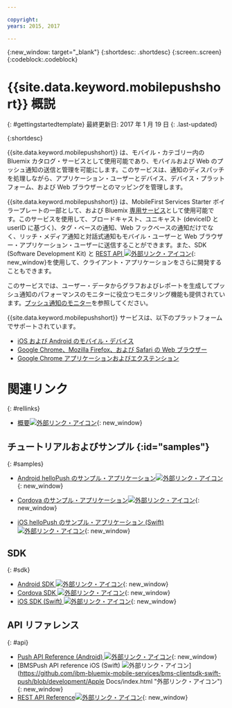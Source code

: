 ```yaml
---

copyright:
years: 2015, 2017

---
```


{:new_window: target="_blank"}
{:shortdesc: .shortdesc}
{:screen:.screen}
{:codeblock:.codeblock}

# {{site.data.keyword.mobilepushshort}} 概説
{: #gettingstartedtemplate}
最終更新日: 2017 年 1 月 19 日
{: .last-updated}

{:shortdesc}

{{site.data.keyword.mobilepushshort}} は、モバイル・カテゴリー内の Bluemix カタログ・サービスとして使用可能であり、モバイルおよび Web のプッシュ通知の送信と管理を可能にします。このサービスは、通知のディスパッチを処理しながら、アプリケーション・ユーザーとデバイス、デバイス・プラットフォーム、および Web ブラウザーとのマッピングを管理します。

 {{site.data.keyword.mobilepushshort}} は、MobileFirst Services Starter ボイラープレートの一部として、および Bluemix [専用サービス](/docs/dedicated/index.html)として使用可能です。このサービスを使用して、ブロードキャスト、ユニキャスト (deviceID と userID に基づく)、タグ・ベースの通知、Web フックベースの通知だけでなく、リッチ・メディア通知と対話式通知もモバイル・ユーザーと Web ブラウザー・アプリケーション・ユーザーに送信することができます。また、SDK (Software Development Kit) と [REST API ![外部リンク・アイコン](../../icons/launch-glyph.svg "外部リンク・アイコン")](https://mobile.{DomainName}/imfpush/ "外部リンク・アイコン"){: new_window}を使用して、クライアント・アプリケーションをさらに開発することもできます。

このサービスでは、ユーザー・データからグラフおよびレポートを生成してプッシュ通知のパフォーマンスのモニターに役立つモニタリング機能も提供されています。[プッシュ通知のモニター](/docs/services/mobilepush/t_push_monitoring.html)を参照してください。

{{site.data.keyword.mobilepushshort}} サービスは、以下のプラットフォームでサポートされています。

- [iOS および Android のモバイル・デバイス](/docs/services/mobilepush/c_enable_push.html)
- [Google Chrome、Mozilla Firefox、および Safari の Web ブラウザー](/docs/services/mobilepush/c_chrome_firefox_enable.html)
- [Google Chrome アプリケーションおよびエクステンション](/docs/services/mobilepush/c_web_extensions.html)


# 関連リンク
{: #rellinks}

* [概要![外部リンク・アイコン](../../icons/launch-glyph.svg "外部リンク・アイコン")](c_overview_push.html "外部リンク・アイコン"){: new_window}

## チュートリアルおよびサンプル {:id="samples"}
{: #samples}
* [Android helloPush のサンプル・アプリケーション![外部リンク・アイコン](../../icons/launch-glyph.svg "外部リンク・アイコン")](https://github.com/ibm-bluemix-mobile-services/bms-samples-android-hellopush/ "外部リンク・アイコン"){: new_window}
- [Cordova のサンプル・アプリケーション![外部リンク・アイコン](../../icons/launch-glyph.svg "外部リンク・アイコン")](https://github.com/ibm-bluemix-mobile-services/bms-samples-cordova-hellopush "外部リンク・アイコン"){: new_window}
* [iOS helloPush のサンプル・アプリケーション (Swift) ![ 外部リンク・アイコン](../../icons/launch-glyph.svg "外部リンク・アイコン")](https://github.com/ibm-bluemix-mobile-services/bms-samples-swift-hellopush "外部リンク・アイコン"){: new_window}

## SDK
{: #sdk}
* [Android SDK ![外部リンク・アイコン](../../icons/launch-glyph.svg "外部リンク・アイコン")](https://github.com/ibm-bluemix-mobile-services/bms-clientsdk-android-push "外部リンク・アイコン"){: new_window}
* [Cordova SDK ![外部リンク・アイコン](../../icons/launch-glyph.svg "外部リンク・アイコン")](https://github.com/ibm-bluemix-mobile-services/bms-clientsdk-cordova-plugin-push "外部リンク・アイコン"){: new_window}
* [iOS SDK (Swift) ![外部リンク・アイコン](../../icons/launch-glyph.svg "外部リンク・アイコン")](https://codeload.github.com/ibm-bluemix-mobile-services/bms-clientsdk-swift-push/zip/master "外部リンク・アイコン"){: new_window}

## API リファレンス
{: #api}
* [Push API Reference (Android) ![外部リンク・アイコン](../../icons/launch-glyph.svg "外部リンク・アイコン")](https://classicdocs.ng.bluemix.net/docs/api/content/api/mobilefirst/android/push-api-doc/overview-summary.html "外部リンク・アイコン"){: new_window}
* [BMSPush API reference iOS (Swift) ![外部リンク・アイコン](../../icons/launch-glyph.svg "外部リンク・アイコン")](https://github.com/ibm-bluemix-mobile-services/bms-clientsdk-swift-push/blob/development/Apple Docs/index.html "外部リンク・アイコン"){: new_window}
* [REST API Reference![外部リンク・アイコン](../../icons/launch-glyph.svg "外部リンク・アイコン")](https://mobile.{DomainName}/imfpush/ "外部リンク・アイコン"){: new_window}
